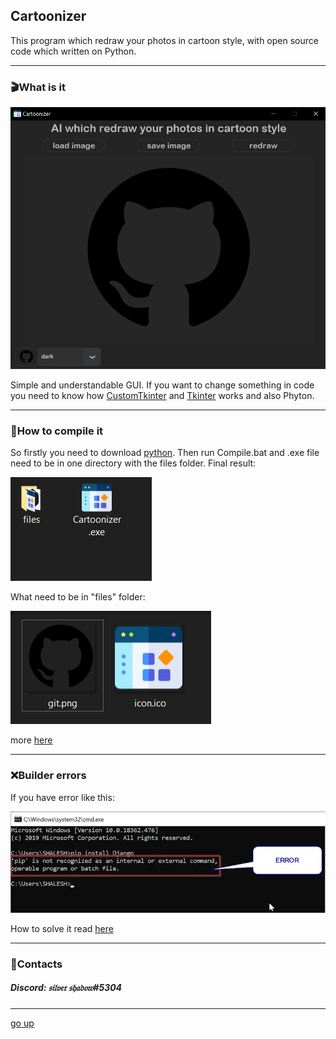 <a id ="up"></a>

Cartoonizer
---
This program which redraw your photos in cartoon style, with open source code which written on Python.

***
### 🎬What is it
![LOGO](git/Screenshot.png)

Simple and understandable GUI.
If you want to change something in code you need to know how [CustomTkinter](https://github.com/TomSchimansky/CustomTkinter/wiki) and  [Tkinter](https://docs.python.org/3/library/tkinter.html) works and also Phyton.

---
### 🔨How to compile it
So firstly you need to download [python](https://www.python.org/downloads/). Then run Compile.bat and .exe file need to be in one directory with the files folder.
Final result:

![LOGO](git/Screenshot_1.png)

What need to be in "files" folder:

![LOGO](git/Screenshot_2.png)

more [here](https://github.com/TomSchimansky/CustomTkinter/wiki/Packaging)

---
### ❌Builder errors

If you have error like this:

![error](git/error.png)

How to solve it read [here](https://www.stechies.com/pip-not-recognized-internal-external-command/)

---
### 📲Contacts
##### __Discord: 𝔰𝔦𝔩𝔳𝔢𝔯 𝔰𝔥𝔞𝔡𝔬𝔴#5304__

---
[go up](#up)
